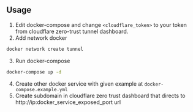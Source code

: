 
## Usage

1. Edit docker-compose and change `<cloudflare_token>` to your token from cloudflare zero-trust tunnel dashboard.
2. Add network docker 
```bash
docker network create tunnel
```
3. Run docker-compose
```bash
docker-compose up -d
```
4. Create other docker service with given example at `docker-compose.example.yml`
5. Create subdomain in cloudflare zero trust dashboard that directs to http://ip:docker_service_exposed_port url
